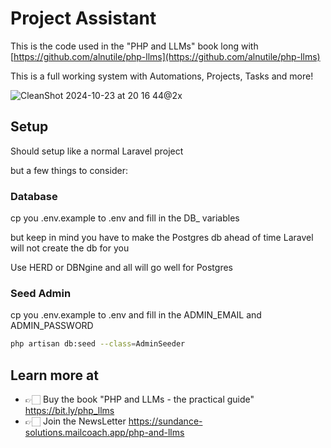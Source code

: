 # Project Assistant 
This is the code used in the "PHP and LLMs" book long with [https://github.com/alnutile/php-llms](https://github.com/alnutile/php-llms)

This is a full working system with Automations, Projects, Tasks and more!

![CleanShot 2024-10-23 at 20 16 44@2x](https://github.com/user-attachments/assets/060135b6-57a1-4387-be4b-d49bcbd04852)



## Setup

Should setup like a normal Laravel project

but a few things to consider:

### Database 
cp you .env.example to .env and fill in the DB_ variables

but keep in mind you have to make the Postgres db ahead of time
Laravel will not create the db for you

Use HERD or DBNgine and all will go well for Postgres

### Seed Admin 

cp you .env.example to .env and fill in the ADMIN_EMAIL and ADMIN_PASSWORD

```bash
php artisan db:seed --class=AdminSeeder
```

## Learn more at 
 
  * 👉🏻 Buy the book "PHP and LLMs - the practical guide" https://bit.ly/php_llms
  * 👉🏻 Join the NewsLetter https://sundance-solutions.mailcoach.app/php-and-llms


